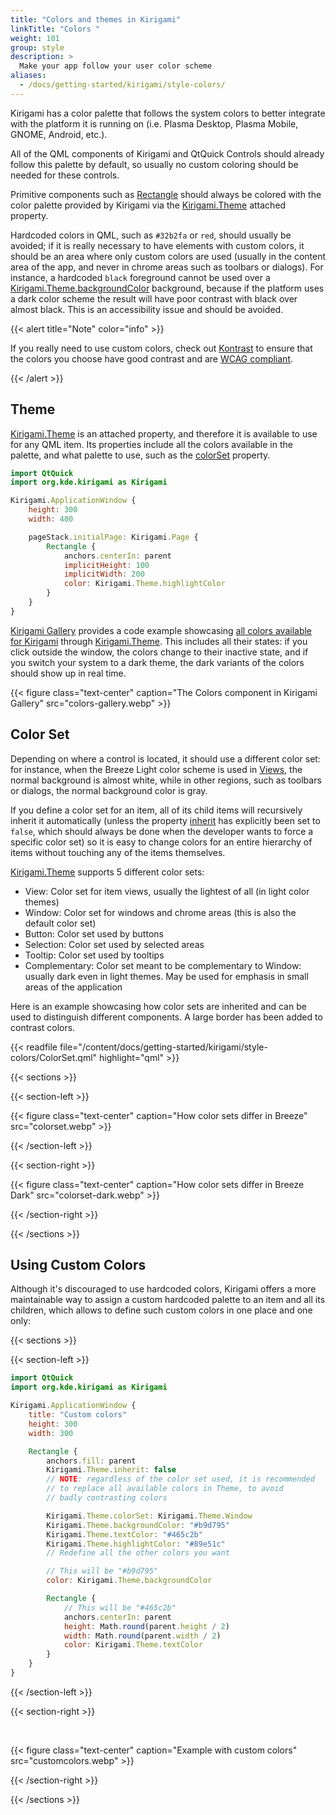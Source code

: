```yaml
---
title: "Colors and themes in Kirigami"
linkTitle: "Colors "
weight: 101
group: style
description: >
  Make your app follow your user color scheme
aliases:
  - /docs/getting-started/kirigami/style-colors/
---
```


Kirigami has a color palette that follows the system colors to better integrate
with the platform it is running on (i.e. Plasma Desktop, Plasma Mobile,
GNOME, Android, etc.).

All of the QML components of Kirigami and QtQuick Controls should already
follow this palette by default, so usually no custom coloring should be needed 
for these controls.

Primitive components such as [Rectangle](docs:qtquick;QtQuick.Rectangle) should always be colored with the
color palette provided by Kirigami via the [Kirigami.Theme](docs:kirigami2;Kirigami::Platform::PlatformTheme) attached property.

Hardcoded colors in QML, such as `#32b2fa` or `red`, should usually be
avoided; if it is really necessary to have elements with custom colors, it should be an area where only custom colors are used (usually in the content area of the app, and never in chrome areas such as toolbars or dialogs). For instance, a hardcoded `black` foreground cannot be used over a
[Kirigami.Theme.backgroundColor](docs:kirigami2;Kirigami::Platform::PlatformTheme::backgroundColor) background, because if the platform uses a
dark color scheme the result will have poor contrast with black over almost black. This is an accessibility issue and should be avoided.

{{< alert title="Note" color="info" >}}

If you really need to use custom colors, check out [Kontrast](https://apps.kde.org/kontrast/) to ensure that the colors you choose have good contrast and are [WCAG compliant](https://en.wikipedia.org/wiki/Web_Content_Accessibility_Guidelines).

{{< /alert >}}

## Theme

[Kirigami.Theme](docs:kirigami2;Kirigami::Platform::PlatformTheme) is an attached property, and therefore it is available to use for any QML item. Its properties include all the colors available in the
palette, and what palette to use, such as the [colorSet](docs:kirigami2;Kirigami::Platform::PlatformTheme::colorSet) property.

```qml
import QtQuick
import org.kde.kirigami as Kirigami

Kirigami.ApplicationWindow {
    height: 300
    width: 400

    pageStack.initialPage: Kirigami.Page {
        Rectangle {
            anchors.centerIn: parent
            implicitHeight: 100
            implicitWidth: 200
            color: Kirigami.Theme.highlightColor
        }
    }
}
```

[Kirigami Gallery](https://apps.kde.org/kirigami2.gallery/) provides a code example showcasing [all colors available for Kirigami](https://invent.kde.org/sdk/kirigami-gallery/-/blob/master/src/data/contents/ui/gallery/ColorsGallery.qml) through [Kirigami.Theme](docs:kirigami2;Kirigami::Platform::PlatformTheme). This includes all their states: if you click outside the window, the colors change to their inactive state, and if you switch your system to a dark theme, the dark variants of the colors should show up in real time.

{{< figure class="text-center" caption="The Colors component in Kirigami Gallery" src="colors-gallery.webp"  >}}

## Color Set

Depending on where a control is located, it should use a different color set: for instance, when the Breeze Light color scheme is used in [Views](https://doc.qt.io/qt-6/qtquick-modelviewsdata-modelview.html), the normal background is almost white, while in other regions, such as toolbars or
dialogs, the normal background color is gray.

If you define a color set for an item, all of its child items will recursively inherit it automatically (unless the property [inherit](docs:kirigami2;Kirigami::Platform::PlatformTheme::inherit) has
explicitly been set to `false`, which should always be done when the developer 
wants to force a specific color set) so it is easy to change colors for an 
entire hierarchy of items without touching any of the items themselves.

[Kirigami.Theme](docs:kirigami2;Kirigami::Platform::PlatformTheme) supports 5 different color sets:

* View: Color set for item views, usually the lightest of all
  (in light color themes)
* Window: Color set for windows and chrome areas (this is also the default color set)
* Button: Color set used by buttons
* Selection: Color set used by selected areas
* Tooltip: Color set used by tooltips
* Complementary: Color set meant to be complementary to Window: usually
  dark even in light themes. May be used for emphasis in small
  areas of the application

Here is an example showcasing how color sets are inherited and can be used to distinguish different components. A large border has been added to contrast colors.

{{< readfile file="/content/docs/getting-started/kirigami/style-colors/ColorSet.qml" highlight="qml" >}}

{{< sections >}}

{{< section-left >}}

{{< figure class="text-center" caption="How color sets differ in Breeze" src="colorset.webp" >}}

{{< /section-left >}}

{{< section-right >}}

{{< figure class="text-center" caption="How color sets differ in Breeze Dark" src="colorset-dark.webp" >}}

{{< /section-right >}}

{{< /sections >}}

## Using Custom Colors

Although it's discouraged to use hardcoded colors, Kirigami offers a more 
maintainable way to assign a custom hardcoded palette to an item and all its 
children, which allows to define such custom colors in one place and one
only:

{{< sections >}}

{{< section-left >}}

```qml
import QtQuick
import org.kde.kirigami as Kirigami

Kirigami.ApplicationWindow {
    title: "Custom colors"
    height: 300
    width: 300

    Rectangle {
        anchors.fill: parent
        Kirigami.Theme.inherit: false
        // NOTE: regardless of the color set used, it is recommended
        // to replace all available colors in Theme, to avoid
        // badly contrasting colors

        Kirigami.Theme.colorSet: Kirigami.Theme.Window
        Kirigami.Theme.backgroundColor: "#b9d795"
        Kirigami.Theme.textColor: "#465c2b"
        Kirigami.Theme.highlightColor: "#89e51c"
        // Redefine all the other colors you want

        // This will be "#b9d795"
        color: Kirigami.Theme.backgroundColor

        Rectangle {
            // This will be "#465c2b"
            anchors.centerIn: parent
            height: Math.round(parent.height / 2)
            width: Math.round(parent.width / 2)
            color: Kirigami.Theme.textColor
        }
    }
}
```

{{< /section-left >}}

{{< section-right >}}

<br>

{{< figure class="text-center" caption="Example with custom colors" src="customcolors.webp" >}}

{{< /section-right >}}

{{< /sections >}}


